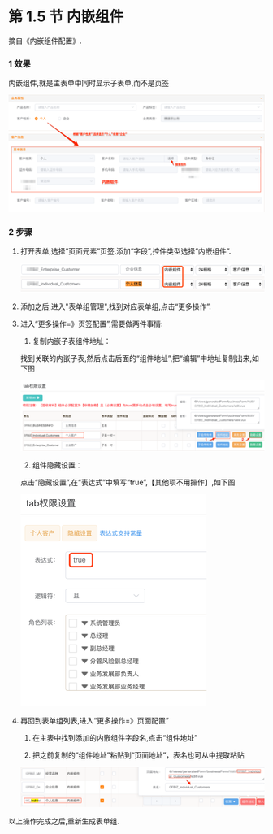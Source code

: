 # 第 1.5 节 内嵌组件

摘自《内嵌组件配置》.

### 1 效果

内嵌组件,就是主表单中同时显示子表单,而不是页签

<img src="./img/embeded_0.png" alt="embeded_0" style="zoom:67%;" />



### 2 步骤

1. 打开表单,选择“页面元素”页签.添加“字段”,控件类型选择“内嵌组件”.

   <img src="./img/embeded_1.png" alt="embeded_1" style="zoom:67%;" />

2. 添加之后,进入"表单组管理",找到对应表单组,点击“更多操作”.

3. 进入“更多操作=》页签配置”,需要做两件事情:

   1)  复制内嵌子表组件地址：

   找到关联的内嵌子表,然后点击后面的“组件地址”,把“编辑”中地址复制出来,如下图

   ![embeded_2](./img/embeded_2.png)

   2) 组件隐藏设置：

   点击“隐藏设置”,在“表达式”中填写“true”,【其他项不用操作】,如下图

   <img src="./img/embeded_3.png" alt="embeded_3" style="zoom: 50%;" />

4. 再回到表单组列表,进入“更多操作=》页面配置”

   1) 在主表中找到添加的内嵌组件字段名,点击“组件地址”

   2) 把之前复制的“组件地址”粘贴到“页面地址”，表名也可从中提取粘贴

   <img src="./img/embeded_4.png" alt="embeded_4" style="zoom:67%;" />

以上操作完成之后,重新生成表单组.